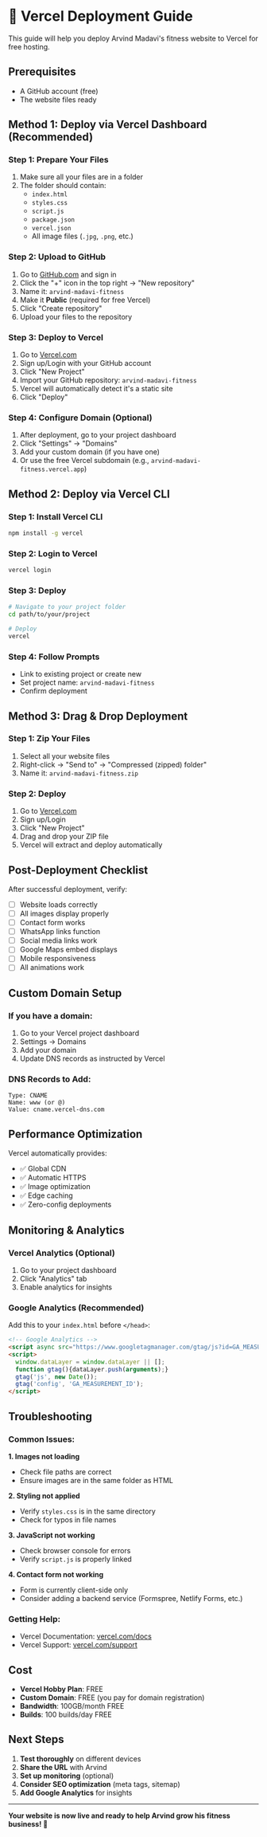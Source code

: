 # 🚀 Vercel Deployment Guide

This guide will help you deploy Arvind Madavi's fitness website to Vercel for free hosting.

## Prerequisites

- A GitHub account (free)
- The website files ready

## Method 1: Deploy via Vercel Dashboard (Recommended)

### Step 1: Prepare Your Files
1. Make sure all your files are in a folder
2. The folder should contain:
   - `index.html`
   - `styles.css`
   - `script.js`
   - `package.json`
   - `vercel.json`
   - All image files (`.jpg`, `.png`, etc.)

### Step 2: Upload to GitHub
1. Go to [GitHub.com](https://github.com) and sign in
2. Click the "+" icon in the top right → "New repository"
3. Name it: `arvind-madavi-fitness`
4. Make it **Public** (required for free Vercel)
5. Click "Create repository"
6. Upload your files to the repository

### Step 3: Deploy to Vercel
1. Go to [Vercel.com](https://vercel.com)
2. Sign up/Login with your GitHub account
3. Click "New Project"
4. Import your GitHub repository: `arvind-madavi-fitness`
5. Vercel will automatically detect it's a static site
6. Click "Deploy"

### Step 4: Configure Domain (Optional)
1. After deployment, go to your project dashboard
2. Click "Settings" → "Domains"
3. Add your custom domain (if you have one)
4. Or use the free Vercel subdomain (e.g., `arvind-madavi-fitness.vercel.app`)

## Method 2: Deploy via Vercel CLI

### Step 1: Install Vercel CLI
```bash
npm install -g vercel
```

### Step 2: Login to Vercel
```bash
vercel login
```

### Step 3: Deploy
```bash
# Navigate to your project folder
cd path/to/your/project

# Deploy
vercel
```

### Step 4: Follow Prompts
- Link to existing project or create new
- Set project name: `arvind-madavi-fitness`
- Confirm deployment

## Method 3: Drag & Drop Deployment

### Step 1: Zip Your Files
1. Select all your website files
2. Right-click → "Send to" → "Compressed (zipped) folder"
3. Name it: `arvind-madavi-fitness.zip`

### Step 2: Deploy
1. Go to [Vercel.com](https://vercel.com)
2. Sign up/Login
3. Click "New Project"
4. Drag and drop your ZIP file
5. Vercel will extract and deploy automatically

## Post-Deployment Checklist

After successful deployment, verify:

- [ ] Website loads correctly
- [ ] All images display properly
- [ ] Contact form works
- [ ] WhatsApp links function
- [ ] Social media links work
- [ ] Google Maps embed displays
- [ ] Mobile responsiveness
- [ ] All animations work

## Custom Domain Setup

### If you have a domain:
1. Go to your Vercel project dashboard
2. Settings → Domains
3. Add your domain
4. Update DNS records as instructed by Vercel

### DNS Records to Add:
```
Type: CNAME
Name: www (or @)
Value: cname.vercel-dns.com
```

## Performance Optimization

Vercel automatically provides:
- ✅ Global CDN
- ✅ Automatic HTTPS
- ✅ Image optimization
- ✅ Edge caching
- ✅ Zero-config deployments

## Monitoring & Analytics

### Vercel Analytics (Optional)
1. Go to your project dashboard
2. Click "Analytics" tab
3. Enable analytics for insights

### Google Analytics (Recommended)
Add this to your `index.html` before `</head>`:
```html
<!-- Google Analytics -->
<script async src="https://www.googletagmanager.com/gtag/js?id=GA_MEASUREMENT_ID"></script>
<script>
  window.dataLayer = window.dataLayer || [];
  function gtag(){dataLayer.push(arguments);}
  gtag('js', new Date());
  gtag('config', 'GA_MEASUREMENT_ID');
</script>
```

## Troubleshooting

### Common Issues:

**1. Images not loading**
- Check file paths are correct
- Ensure images are in the same folder as HTML

**2. Styling not applied**
- Verify `styles.css` is in the same directory
- Check for typos in file names

**3. JavaScript not working**
- Check browser console for errors
- Verify `script.js` is properly linked

**4. Contact form not working**
- Form is currently client-side only
- Consider adding a backend service (Formspree, Netlify Forms, etc.)

### Getting Help:
- Vercel Documentation: [vercel.com/docs](https://vercel.com/docs)
- Vercel Support: [vercel.com/support](https://vercel.com/support)

## Cost

- **Vercel Hobby Plan**: FREE
- **Custom Domain**: FREE (you pay for domain registration)
- **Bandwidth**: 100GB/month FREE
- **Builds**: 100 builds/day FREE

## Next Steps

1. **Test thoroughly** on different devices
2. **Share the URL** with Arvind
3. **Set up monitoring** (optional)
4. **Consider SEO optimization** (meta tags, sitemap)
5. **Add Google Analytics** for insights

---

**Your website is now live and ready to help Arvind grow his fitness business! 🎉** 